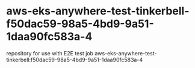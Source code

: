 # aws-eks-anywhere-test-tinkerbell-f50dac59-98a5-4bd9-9a51-1daa90fc583a-4
repository for use with E2E test job aws-eks-anywhere-test-tinkerbell:f50dac59-98a5-4bd9-9a51-1daa90fc583a-4

